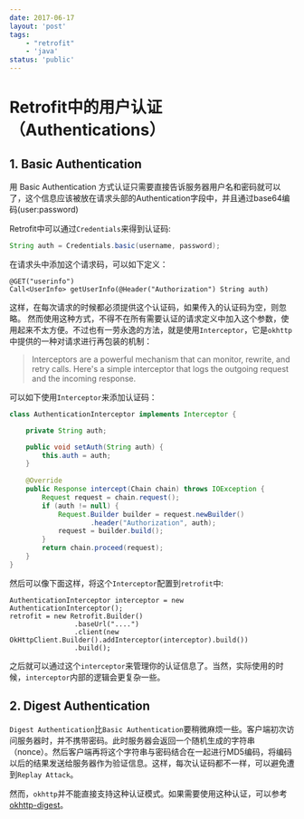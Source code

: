 ```yaml
---
date: 2017-06-17
layout: 'post'
tags:
    - "retrofit"
    - 'java'
status: 'public'
---
```


# Retrofit中的用户认证（Authentications）

## 1. Basic Authentication
用 Basic Authentication 方式认证只需要直接告诉服务器用户名和密码就可以了，这个信息应该被放在请求头部的Authentication字段中，并且通过base64编码(user:password)

Retrofit中可以通过`Credentials`来得到认证码:

```java
String auth = Credentials.basic(username, password);
```

在请求头中添加这个请求码，可以如下定义：

```
@GET("userinfo")
Call<UserInfo> getUserInfo(@Header("Authorization") String auth)
```

这样，在每次请求的时候都必须提供这个认证码，如果传入的认证码为空，则忽略。
然而使用这种方式，不得不在所有需要认证的请求定义中加入这个参数，使用起来不太方便。不过也有一劳永逸的方法，就是使用`Interceptor`，它是`okhttp`中提供的一种对请求进行再包装的机制：

> Interceptors are a powerful mechanism that can monitor, rewrite, and retry calls. Here's a simple interceptor that logs the outgoing request and the incoming response.

可以如下使用`Interceptor`来添加认证码：

```java
class AuthenticationInterceptor implements Interceptor {

    private String auth;

    public void setAuth(String auth) {
        this.auth = auth;
    }
    
    @Override
    public Response intercept(Chain chain) throws IOException {
        Request request = chain.request();
        if (auth != null) {
            Request.Builder builder = request.newBuilder()
                    .header("Authorization", auth);
            request = builder.build();
        }
        return chain.proceed(request);
    }
}
```
然后可以像下面这样，将这个`Interceptor`配置到`retrofit`中:

```
AuthenticationInterceptor interceptor = new AuthenticationInterceptor();
retrofit = new Retrofit.Builder()
                .baseUrl("....")
                .client(new OkHttpClient.Builder().addInterceptor(interceptor).build())
                .build();
```
之后就可以通过这个`interceptor`来管理你的认证信息了。当然，实际使用的时候，`interceptor`内部的逻辑会更复杂一些。

## 2. Digest Authentication

`Digest Authentication`比`Basic Authentication`要稍微麻烦一些。客户端初次访问服务器时，并不携带密码。此时服务器会返回一个随机生成的字符串（nonce）。然后客户端再将这个字符串与密码结合在一起进行MD5编码，将编码以后的结果发送给服务器作为验证信息。这样，每次认证码都不一样，可以避免遭到`Replay Attack`。

然而，`okhttp`并不能直接支持这种认证模式。如果需要使用这种认证，可以参考[okhttp-digest](https://github.com/rburgst/okhttp-digest)。


